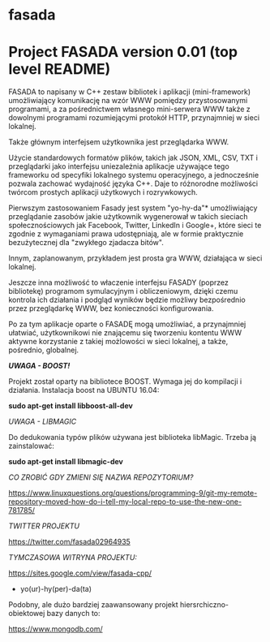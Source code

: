 # fasada

Project FASADA version 0.01 (top level README)
==============================================================================
FASADA to napisany w C++ zestaw bibliotek i aplikacji (mini-framework) umożliwiający komunikację na wzór WWW pomiędzy przystosowanymi programami, a za pośrednictwem własnego mini-serwera WWW także z dowolnymi programami rozumiejącymi protokół HTTP, przynajmniej w sieci lokalnej.

Także głównym interfejsem użytkownika jest przeglądarka WWW.

Użycie standardowych formatów plików, takich jak  JSON, XML, CSV, TXT i przeglądarki jako interfejsu uniezależnia aplikacje używające tego frameworku od specyfiki lokalnego systemu operacyjnego, a jednocześnie pozwala zachować wydajność języka C++.
Daje to różnorodne możliwości twórcom prostych aplikacji użytkowych i rozrywkowych.

Pierwszym zastosowaniem Fasady jest system "yo-hy-da"* umożliwiający przeglądanie zasobów jakie użytkownik wygenerował w takich sieciach społecznościowych jak Facebook, Twitter, LinkedIn i Google+, które sieci te zgodnie z wymaganiami prawa udostępniają, ale w formie praktycznie bezużytecznej dla "zwykłego zjadacza bitów".

Innym, zaplanowanym, przykładem jest prosta gra WWW, działająca w sieci lokalnej. 

Jeszcze inna możliwość to właczenie interfejsu FASADY (poprzez bibliotekę) programom symulacyjnym i obliczeniowym, dzięki czemu kontrola ich działania i podgląd wyników będzie możliwy bezpośrednio przez przeglądarkę WWW, bez konieczności konfigurowania.

Po za tym aplikacje oparte o FASADĘ mogą umożliwiać, a przynajmniej ułatwiać, użytkownikowi nie znającemu się tworzeniu kontentu WWW aktywne korzystanie z takiej możlowości w sieci lokalnej, a także, pośrednio, globalnej.


*__UWAGA - BOOST!__*

Projekt został oparty na bibliotece BOOST. Wymaga jej do kompilacji i działania. Instalacja boost na UBUNTU 16.04: 

__sudo apt-get install libboost-all-dev__

*UWAGA - LIBMAGIC*

Do dedukowania typów plików używana jest biblioteka libMagic. Trzeba ją zainstalować:

__sudo apt-get install libmagic-dev__

*CO ZROBIĆ GDY ZMIENI SIĘ NAZWA REPOZYTORIUM?*

https://www.linuxquestions.org/questions/programming-9/git-my-remote-repository-moved-how-do-i-tell-my-local-repo-to-use-the-new-one-781785/

*TWITTER PROJEKTU*

https://twitter.com/fasada02964935

*TYMCZASOWA WITRYNA PROJEKTU:*

https://sites.google.com/view/fasada-cpp/

* yo(ur)-hy(per)-da(ta)


Podobny, ale dużo bardziej zaawansowany projekt hiersrchiczno-obiektowej bazy danych to:

https://www.mongodb.com/

 
